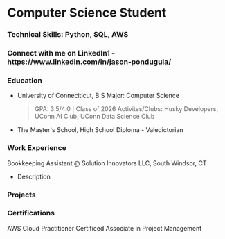 # Computer Science Student 
### Technical Skills: Python, SQL, AWS
### Connect with me on LinkedIn1 - https://www.linkedin.com/in/jason-pondugula/

### Education 
- University of Conneciticut, B.S Major: Computer Science 
  > GPA: 3.5/4.0 | Class of 2026 
  > Activites/Clubs: Husky Developers, UConn AI Club, UConn Data Science Club 
- The Master's School, High School Diploma - Valedictorian
  > 

### Work Experience 
Bookkeeping Assistant @ Solution Innovators LLC, South Windsor, CT 
- Description

### Projects 

### Certifications 

AWS Cloud Practitioner 
Certificed Associate in Project Management 
